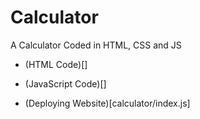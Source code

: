# Calculator
A Calculator Coded in HTML, CSS and JS

- (HTML Code)[]

- (JavaScript Code)[]

- (Deploying Website)[calculator/index.js]
